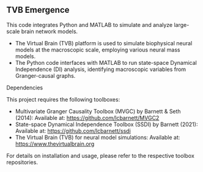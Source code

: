 ## TVB Emergence

This code integrates Python and MATLAB to simulate and analyze large-scale brain network models.
- The Virtual Brain (TVB) platform is used to simulate biophysical neural models at the macroscopic scale, employing various neural mass models.
- The Python code interfaces with MATLAB to run state-space Dynamical Independence (DI) analysis, identifying macroscopic variables from Granger-causal graphs.

Dependencies

This project requires the following toolboxes:
- Multivariate Granger Causality Toolbox (MVGC) by Barnett & Seth (2014):
Available at: https://github.com/lcbarnett/MVGC2
- State-space Dynamical Independence Toolbox (SSDI) by Barnett (2021):
Available at: https://github.com/lcbarnett/ssdi
- The Virtual Brain (TVB) for neural model simulations:
Available at: https://www.thevirtualbrain.org

For details on installation and usage, please refer to the respective toolbox repositories.
